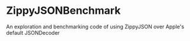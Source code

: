 # ZippyJSONBenchmark

An exploration and benchmarking code of using ZippyJSON over Apple's default JSONDecoder

